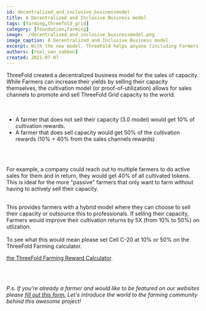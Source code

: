 ```yaml
---
id: decentralized_and_inclusive_businessmodel
title: A Decentralized and Inclusive Business model
tags: [farming,threefold_grid]
category: [foundation,farming]
image: ./decentralized_and_inclusive_businessmodel.png
image_caption: A Decentralized and Inclusive Business model
excerpt: With the new model, ThreeFold helps anyone (including Farmers) generate (more) income by selling capacity. 
authors: [roel_van_sabben]
created: 2021-07-07
---
```



ThreeFold created a decentralized business model for the sales of capacity. While Farmers can increase their yields by selling their capacity themselves, the cultivation model (or proof-of-utilization) allows for sales channels to promote and sell ThreeFold Grid capacity to the world.  
<br/>
<br/>

- A farmer that does not sell their capacity (3.0 model) would get 10% of cultivation rewards.
- A farmer that does sell capacity would get 50% of the cultivation rewards (10% + 40% from the sales channels rewards)
<br/>
<br/>

For example, a company could reach out to multiple farmers to do active sales for them and in return, they would get 40% of all cultivated tokens. This is ideal for the more "passive" farmers that only want to farm without having to actively sell their capacity.
<br/>
<br/>

This provides farmers with a hybrid model where they can choose to sell their capacity or outsource this to professionals. If selling their capacity, Farmers would improve their cultivation returns by 5X (from 10% to 50%) on utlization. 
<br/>
<br/>
To see what this would mean please set Cell C-20 at 10% or 50% on the ThreeFold Farming calculator.
<br/>

[the ThreeFold Farming Reward Calculator](https://wiki.threefold.io/#/threefold__farming_calculator).

<br/>
<br/>

_P.s. If you're already a farmer and would like to be featured on our websites please [fill out this form.](https://forms.gle/cW6uFUhkohSw81KT6) Let's introduce the world to the farming community behind this awesome project!_
